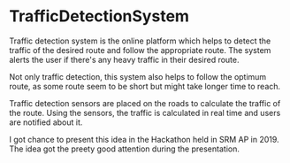 # TrafficDetectionSystem

Traffic detection system is the online platform which helps to detect the traffic of the desired route and follow the appropriate route. 
The system alerts the user if there's any heavy traffic in their desired route. 

Not only traffic detection, this system also helps to follow the optimum route, as some route seem to be short but might take longer time to reach.

Traffic detection sensors are placed on the roads to calculate the traffic of the route. 
Using the sensors, the traffic is calculated in real time and users are notified about it. 

I got chance to present this idea in the Hackathon held in SRM AP in 2019. The idea got the preety good attention during the presentation.
